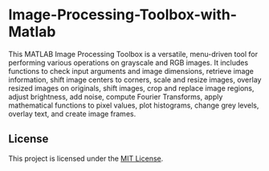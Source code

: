 # Image-Processing-Toolbox-with-Matlab

This MATLAB Image Processing Toolbox is a versatile, menu-driven tool for performing various operations on grayscale and RGB images. It includes functions to check input arguments and image dimensions, retrieve image information, shift image centers to corners, scale and resize images, overlay resized images on originals, shift images, crop and replace image regions, adjust brightness, add noise, compute Fourier Transforms, apply mathematical functions to pixel values, plot histograms, change grey levels, overlay text, and create image frames. 

## License
This project is licensed under the [MIT License](LICENSE).
